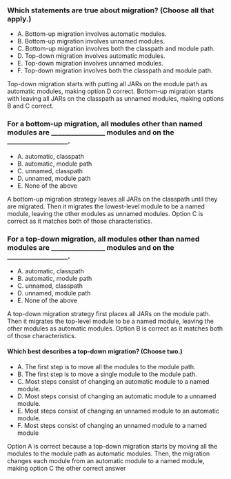 ### Which statements are true about migration? (Choose all that apply.)
* A. Bottom-up migration involves automatic modules.
* B. Bottom-up migration involves unnamed modules.
* C. Bottom-up migration involves both the classpath and module path.
* D. Top-down migration involves automatic modules.
* E. Top-down migration involves unnamed modules.
* F. Top-down migration involves both the classpath and module path.

Top-down migration starts with putting all JARs on the module path as automatic modules, making option D correct.
Bottom-up migration starts with leaving all JARs on the classpath as unnamed modules, making options B and C correct.

### For a bottom-up migration, all modules other than named modules are ________________ modules and on the __________________.
* A. automatic, classpath
* B. automatic, module path
* C. unnamed, classpath
* D. unnamed, module path
* E. None of the above

A bottom-up migration strategy leaves all JARs on the classpath until they are migrated.
Then it migrates the lowest-level module to be a named module, leaving the other modules as unnamed modules.
Option C is correct as it matches both of those characteristics.

### For a top-down migration, all modules other than named modules are ________________ modules and on the __________________.
* A. automatic, classpath
*  B. automatic, module path
*  C. unnamed, classpath
*  D. unnamed, module path
*  E. None of the above

A top-down migration strategy first places all JARs on the module path.
Then it migrates the top-level module to be a named module, leaving the other modules as automatic modules.
Option B is correct as it matches both of those characteristics.

#### Which best describes a top-down migration? (Choose two.)
* A. The first step is to move all the modules to the module path.
* B. The first step is to move a single module to the module path.
* C. Most steps consist of changing an automatic module to a named module.
* D. Most steps consist of changing an automatic module to a unnamed module.
* E. Most steps consist of changing an unnamed module to an automatic module.
* F. Most steps consist of changing an unnamed module to a named module

Option A is correct because a top-down migration starts by moving all the modules to the module path as automatic modules.
Then, the migration changes each module from an automatic module to a named module, making option C the other correct answer
